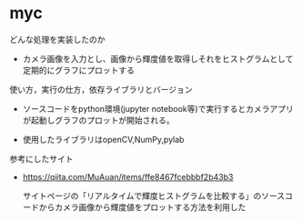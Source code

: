 # myc

どんな処理を実装したのか

- カメラ画像を入力とし、画像から輝度値を取得しそれをヒストグラムとして定期的にグラフにプロットする

使い方，実行の仕方，依存ライブラリとバージョン

- ソースコードをpython環境(jupyter notebook等)で実行するとカメラアプリが起動しグラフのプロットが開始される。

- 使用したライブラリはopenCV,NumPy,pylab

参考にしたサイト

- https://qiita.com/MuAuan/items/ffe8467fcebbbf2b43b3

  サイトページの「リアルタイムで輝度ヒストグラムを比較する」のソースコードからカメラ画像から輝度値をプロットする方法を利用した

